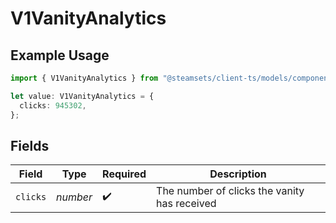 # V1VanityAnalytics

## Example Usage

```typescript
import { V1VanityAnalytics } from "@steamsets/client-ts/models/components";

let value: V1VanityAnalytics = {
  clicks: 945302,
};
```

## Fields

| Field                                        | Type                                         | Required                                     | Description                                  |
| -------------------------------------------- | -------------------------------------------- | -------------------------------------------- | -------------------------------------------- |
| `clicks`                                     | *number*                                     | :heavy_check_mark:                           | The number of clicks the vanity has received |